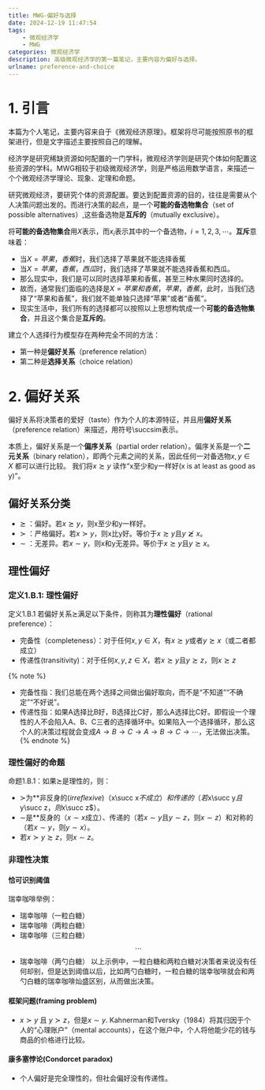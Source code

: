 ```yaml
---
title: MWG-偏好与选择
date: 2024-12-19 11:47:54
tags: 
    - 微观经济学
    - MWG
categories: 微观经济学
description: 高级微观经济学的第一篇笔记，主要内容为偏好与选择。
urlname: preference-and-choice
---
```


# 1. 引言
本篇为个人笔记，主要内容来自于《微观经济原理》。框架将尽可能按照原书的框架进行，但是文字描述主要按照自己的理解。

经济学是研究稀缺资源如何配置的一门学科，微观经济学则是研究个体如何配置这些资源的学科。MWG相较于初级微观经济学，则是严格运用数学语言，来描述一个个微观经济学理论、现象、定理和命题。

研究微观经济，要研究个体的资源配置。要达到配置资源的目的，往往是需要从个人决策问题出发的。而进行决策的起点，是一个**可能的备选物集合**（set of possible alternatives）,这些备选物是**互斥的**（mutually exclusive）。

将**可能的备选物集合**用$X$表示，而$x_i$表示其中的一个备选物，$i=1,2,3,\cdots$。**互斥**意味着：
- 当$X={苹果， 香蕉}$时，我们选择了苹果就不能选择香蕉
- 当$X={苹果， 香蕉， 西瓜}$时，我们选择了苹果就不能选择香蕉和西瓜。
- 那么现实中，我们是可以同时选择苹果和香蕉，甚至三种水果同时选择的。
- 故而，通常我们面临的选择是$X={苹果和香蕉，苹果，香蕉}$，此时，当我们选择了“苹果和香蕉”，我们就不能单独只选择“苹果”或者“香蕉”。
- 现实生活中，我们所有的选择都可以按照以上思想构筑成一个**可能的备选物集合**，并且这个集合是**互斥的**。

建立个人选择行为模型存在两种完全不同的方法：
- 第一种是**偏好关系**（preference relation）
- 第二种是**选择关系**（choice relation）

# 2. 偏好关系
偏好关系将决策者的爱好（taste）作为个人的本源特征，并且用**偏好关系**（preference relation）来描述，用符号\succsim表示。

本质上，偏好关系是一个**偏序关系**（partial order relation）。偏序关系是一个**二元关系**（binary relation），即两个元素之间的关系，因此任何一对备选物$x,y \in X$ 都可以进行比较。
我们将$x \succsim y$ 读作“x至少和y一样好(x is at least as good as y)”。

## 偏好关系分类
- $\succsim$ ：偏好。若$x\succsim y$，则x至少和y一样好。
- $\succ$ ：严格偏好。若$x\succ y$，则x比y好。等价于$x\succsim y$且$y\not\succsim x$。
- $\sim$ ：无差异。若$x\sim y$，则x和y无差异。等价于$x \succsim y$且$y \succsim x$。

## 理性偏好
### 定义1.B.1: 理性偏好
定义1.B.1 若偏好关系$\succsim$满足以下条件，则称其为**理性偏好**（rational preference）：
+ 完备性（completeness）：对于任何$x,y \in X$，有$x\succsim y$或者$y\succsim x$（或二者都成立）
+ 传递性(transitivity)：对于任何$x,y,z \in X$，若$x\succsim y$且$y\succsim z$，则$x\succsim z$

{% note %}
- 完备性指：我们总能在两个选择之间做出偏好取向，而不是“不知道”“不确定”“不好说”。
- 传递性指：如果A选择比B好，B选择比C好，那么A选择比C好。即假设一个理性的人不会陷入A、B、C三者的选择循环中。如果陷入一个选择循环，那么这个人的决策过程就会变成$A \to B \to C \to A \to B \to C \to \cdots$，无法做出决策。
{% endnote %}

### 理性偏好的命题
命题1.B.1：如果$\succsim$是理性的，则：
+ $\succ$为**非反身的$(irreflexive)（$x\succ x$不成立）和传递的（若$x\succ y$且$y\succ z$，则$x\succ z$）。
+ $\sim$是**反身的（$x\sim x$成立）、传递的（若$x\sim y$且$y\sim z$，则$x\sim z$）和对称的（若$x\sim y$，则$y\sim x$）。
+ 若$x\succ y \succsim z$，则$x\sim z$。

### 非理性决策
#### 恰可识别阈值
瑞幸咖啡举例：
- 瑞幸咖啡（一粒白糖）
- 瑞幸咖啡（两粒白糖）
- 瑞幸咖啡（三粒白糖）
$$
\cdots
$$
- 瑞幸咖啡（两勺白糖）
以上示例中，一粒白糖和两粒白糖对决策者来说没有任何却别，但是达到阈值以后，比如两勺白糖时，一粒白糖的瑞幸咖啡就会和两勺白糖的瑞幸咖啡灿盛区别，从而做出决策。
#### 框架问题(framing problem)
- $x \succ y$ 且 $y \succ z$，但是$x \sim y$.
Kahnerman和Tversky（1984）将其归因于个人的“心理账户”（mental accounts），在这个账户中，个人将他能少花的钱与商品的价格进行比较。
#### 康多塞悖论(Condorcet paradox)
- 个人偏好是完全理性的，但社会偏好没有传递性。